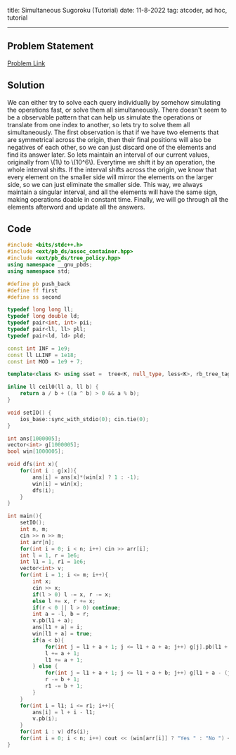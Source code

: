 title: Simultaneous Sugoroku (Tutorial)
date: 11-8-2022
tag: atcoder, ad hoc, tutorial

---

## Problem Statement

[Problem Link](https://atcoder.jp/contests/arc149/tasks/arc149_d)

## Solution

We can either try to solve each query individually by somehow simulating the operations fast, or solve them all simultaneously. There doesn't seem to be a observable pattern that can help us simulate the operations or translate from one index to another, so lets try to solve them all simultaneously. The first observation is that if we have two elements that are symmetrical across the origin, then their final positions will also be negatives of each other, so we can just discard one of the elements and find its answer later. So lets maintain an interval of our current values, originally from \\(1\\) to \\(10^6\\). Everytime we shift it by an operation, the whole interval shifts. If the interval shifts across the origin, we know that every element on the smaller side will mirror the elements on the larger side, so we can just eliminate the smaller side. This way, we always maintain a singular interval, and all the elements will have the same sign, making operations doable in constant time. Finally, we will go through all the elements afterword and update all the answers.

## Code

```c++
#include <bits/stdc++.h>
#include <ext/pb_ds/assoc_container.hpp>
#include <ext/pb_ds/tree_policy.hpp>
using namespace __gnu_pbds;
using namespace std;

#define pb push_back
#define ff first
#define ss second

typedef long long ll;
typedef long double ld;
typedef pair<int, int> pii;
typedef pair<ll, ll> pll;
typedef pair<ld, ld> pld;

const int INF = 1e9;
const ll LLINF = 1e18;
const int MOD = 1e9 + 7;

template<class K> using sset =  tree<K, null_type, less<K>, rb_tree_tag, tree_order_statistics_node_update>;

inline ll ceil0(ll a, ll b) {
    return a / b + ((a ^ b) > 0 && a % b);
}

void setIO() {
    ios_base::sync_with_stdio(0); cin.tie(0);
}

int ans[1000005];
vector<int> g[1000005];
bool win[1000005];

void dfs(int x){
    for(int i : g[x]){
        ans[i] = ans[x]*(win[x] ? 1 : -1);
        win[i] = win[x];
        dfs(i);
    }
}

int main(){
    setIO();
    int n, m;
    cin >> n >> m;
    int arr[n];
    for(int i = 0; i < n; i++) cin >> arr[i];
    int l = 1, r = 1e6;
    int l1 = 1, r1 = 1e6;
    vector<int> v;
    for(int i = 1; i <= m; i++){
        int x;
        cin >> x;
        if(l > 0) l -= x, r -= x;
        else l += x, r += x;
        if(r < 0 || l > 0) continue;
        int a = -l, b = r;
        v.pb(l1 + a);
        ans[l1 + a] = i;
        win[l1 + a] = true;
        if(a < b){
            for(int j = l1 + a + 1; j <= l1 + a + a; j++) g[j].pb(l1 + a - (j - l1 - a));
            l += a + 1;
            l1 += a + 1;
        } else {
            for(int j = l1 + a + 1; j <= l1 + a + b; j++) g[l1 + a - (j - l1 - a)].pb(j);
            r -= b + 1;
            r1 -= b + 1;
        }
    }
    for(int i = l1; i <= r1; i++){
        ans[i] = l + i - l1;
        v.pb(i);
    }
    for(int i : v) dfs(i);
    for(int i = 0; i < n; i++) cout << (win[arr[i]] ? "Yes " : "No ") << ans[arr[i]] << endl;
}
```
